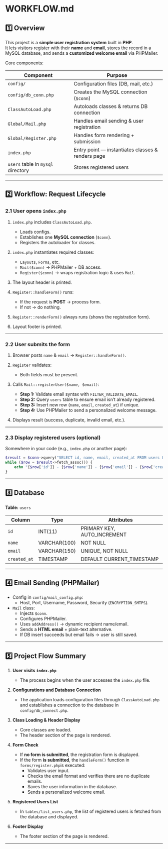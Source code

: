 
# WORKFLOW.md

## 1️⃣ Overview

This project is a **simple user registration system** built in **PHP**.  
It lets visitors register with their **name** and **email**, stores the record in a MySQL database, and sends a **customized welcome email** via PHPMailer.

Core components:

| Component                          | Purpose |
|------------------------------------|----------|
| `config/`                          | Configuration files (DB, mail, etc.) |
| `config/db_conn.php`               | Creates the MySQL connection (`$conn`) |
| `ClassAutoLoad.php`                | Autoloads classes & returns DB connection |
| `Global/Mail.php`                  | Handles email sending & user registration |
| `Global/Register.php`              | Handles form rendering + submission |
| `index.php`                        | Entry point — instantiates classes & renders page |
| `users` table in `mysql` directory | Stores registered users |

---

## 2️⃣ Workflow: Request Lifecycle

### 2.1 User opens `index.php`

1. `index.php` includes `ClassAutoLoad.php`.  
   - Loads configs.
   - Establishes one **MySQL connection** (`$conn`).
   - Registers the autoloader for classes.

2. `index.php` instantiates required classes:
   - `Layouts`, `Forms`, etc.
   - `Mail($conn)` → PHPMailer + DB access.
   - `Register($conn)` → wraps registration logic & uses `Mail`.

3. The layout header is printed.

4. `Register::handleForm()` runs:
   - If the request is **POST** → process form.
   - If not → do nothing.

5. `Register::renderForm()` always runs (shows the registration form).

6. Layout footer is printed.

---

### 2.2 User submits the form

1. Browser posts `name` & `email` → `Register::handleForm()`.

2. `Register` validates:
   - Both fields must be present.

3. Calls `Mail::registerUser($name, $email)`:
   - **Step 1:** Validate email syntax with `FILTER_VALIDATE_EMAIL`.
   - **Step 2:** Query `users` table to ensure email isn’t already registered.
   - **Step 3:** Insert new row (`name`, `email`, `created_at`) if unique.
   - **Step 4:** Use PHPMailer to send a personalized welcome message.

4. Displays result (success, duplicate, invalid email, etc.).

---

### 2.3 Display registered users (optional)

Somewhere in your code (e.g., `index.php` or another page):

```php
$result = $conn->query("SELECT id, name, email, created_at FROM users ORDER BY created_at ASC");
while ($row = $result->fetch_assoc()) {
    echo "{$row['id']} - {$row['name']} - {$row['email']} - {$row['created_at']}<br>";
}
```

---

## 3️⃣ Database

**Table:** `users`

| Column     | Type         | Attributes |
|------------|--------------|-------------|
| `id`       | INT(11)      | PRIMARY KEY, AUTO_INCREMENT |
| `name`     | VARCHAR(100) | NOT NULL |
| `email`    | VARCHAR(150) | UNIQUE, NOT NULL |
| `created_at` | TIMESTAMP  | DEFAULT CURRENT_TIMESTAMP |

---

## 4️⃣ Email Sending (PHPMailer)

- Config in `config/mail_config.php`:
  - Host, Port, Username, Password, Security (`ENCRYPTION_SMTPS`).
- `Mail` class:
  - Injects `$conn`.
  - Configures PHPMailer.
  - Uses `addAddress()` → dynamic recipient name/email.
  - Sends a **HTML email** + plain-text alternative.
  - If DB insert succeeds but email fails → user is still saved.

---

## 5️⃣ Project Flow Summary

1. **User visits `index.php`**
    - The process begins when the user accesses the `index.php` file.

2. **Configurations and Database Connection**
    - The application loads configuration files  through `ClassAutoLoad.php` and establishes a connection to the database in `config/db_connect.php`.

3. **Class Loading & Header Display**
    - Core classes are loaded.
    - The header section of the page is rendered.

4. **Form Check**
    - If **no form is submitted**, the registration form is displayed.
    - If the form **is submitted**, the `handleForm()` function in `forms/register.php`is executed:
        - Validates user input.
        - Checks the email format and verifies there are no duplicate emails.
        - Saves the user information in the database.
        - Sends a personalized welcome email.

5. **Registered Users List**
    - In `tables/list_users.php`, the list of registered users is fetched from the database and displayed.

6. **Footer Display**
    - The footer section of the page is rendered.

---
